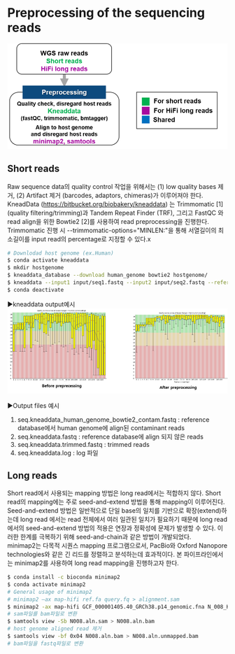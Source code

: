 # Preprocessing of the sequencing reads

![preprocessing pipeline](https://github.com/sujin9819/MetaInsight/blob/main/SOP/MetaGenomic/img/G_5_1.png?raw=true)

## Short reads

Raw sequence data의 quality control 작업을 위해서는 (1) low quality bases 제거, (2) Artifact 제거 (barcodes, adaptors, chimeras)가 이루어져야 한다. KneadData (https://bitbucket.org/biobakery/kneaddata) 는 Trimmomatic [1] (quality filtering/trimming)과 Tandem Repeat Finder (TRF), 그리고 FastQC 와 read align을 위한 Bowtie2 [2]를 사용하여 read preprocessing을 진행한다.
Trimmomatic 진행 시 --trimmomatic-options="MINLEN:"을 통해 서열길이의 최소길이를 input read의 percentage로 지정할 수 있다.x

```bash
# Downlodad host genome (ex.Human)
$ conda activate kneaddata
$ mkdir hostgenome
$ kneaddata_database --download human_genome bowtie2 hostgenome/
$ kneaddata --input1 input/seq1.fastq --input2 input/seq2.fastq --reference-db hostgenome/ --output kneaddataOutputPairedEnd --trimmomatic-options="MINLEN:90"  
$ conda deactivate
```
▶kneaddata output예시
![example of kneaddata output](https://github.com/sujin9819/MetaInsight/blob/main/SOP/MetaGenomic/img/G_5_2.png?raw=true)

▶Output files 예시
1. seq.kneaddata_human_genome_bowtie2_contam.fastq 
: reference database에서 human genome에 align된 contaminant reads
2. seq.kneaddata.fastq 
: reference database에 align 되지 않은 reads
3. seq.kneaddata.trimmed.fastq 
: trimmed reads
4. seq.kneaddata.log
: log 파일

## Long reads

Short read에서 사용되는 mapping 방법은 long read에서는 적합하지 않다. Short read의 mapping에는 주로 seed-and-extend 방법을 통해 mapping이 이루어진다. Seed-and-extend 방법은 일반적으로 단일 base의 일치를 기반으로 확장(extend)하는데 long read 에서는 read 전체에서 여러 일관된 일치가 필요하기 때문에 long read에서의 seed-and-extend 방법의 적용은 연장과 정확성에 문제가 발생할 수 있다.
이러한 한계를 극복하기 위해 seed-and-chain과 같은 방법이 개발되었다.   
minimap2는 다목적 시퀀스 mapping 프로그램으로서,  PacBio와 Oxford Nanopore technologies와 같은 긴 리드를 정렬하고 분석하는데 효과적이다. 본 파이프라인에서는 minimap2를 사용하여 long read mapping을 진행하고자 한다.

```bash
$ conda install -c bioconda minimap2
$ conda activate minimap2
# General usage of minimap2
# minimap2 –ax map-hifi ref.fa query.fq > alignment.sam
$ minimap2 -ax map-hifi GCF_000001405.40_GRCh38.p14_genomic.fna N_008_HiFi.fastq.gz > N008.aln.sam
# sam파일를 bam파일로 변환
$ samtools view -Sb N008.aln.sam > N008.aln.bam 
# host genome aligned read 제거
$ samtools view -bf 0x04 N008.aln.bam > N008.aln.unmapped.bam
# bam파일을 fastq파일로 변환

```